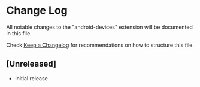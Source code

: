 # Change Log
All notable changes to the "android-devices" extension will be documented in this file.

Check [Keep a Changelog](http://keepachangelog.com/) for recommendations on how to structure this file.

## [Unreleased]
- Initial release